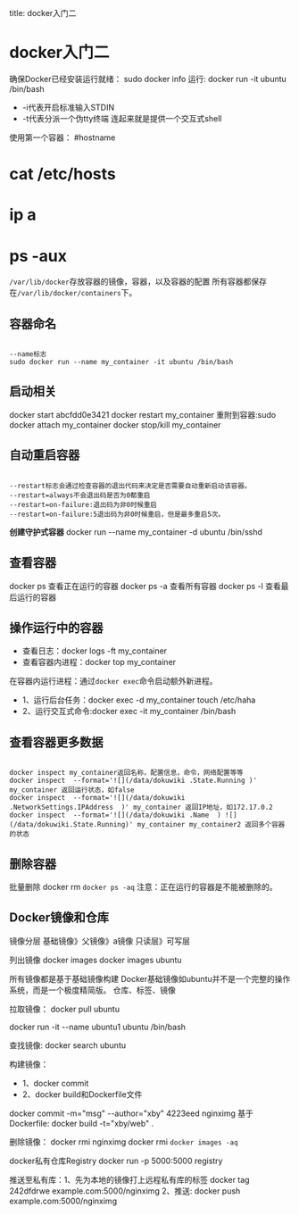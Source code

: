 title: docker入门二 

#  docker入门二 
确保Docker已经安装运行就绪：
sudo docker info
运行:
docker run -it ubuntu /bin/bash
  * -i代表开启标准输入STDIN
  * -t代表分派一个伪tty终端
连起来就是提供一个交互式shell

使用第一个容器：
#hostname
# cat /etc/hosts
# ip a
# ps -aux

` /var/lib/docker `存放容器的镜像，容器，以及容器的配置
所有容器都保存在` /var/lib/docker/containers `下。
##  容器命名 
```

--name标志
sudo docker run --name my_container -it ubuntu /bin/bash

```
##  启动相关 
docker start abcfdd0e3421
docker restart my_container
重附到容器:sudo docker attach my_container
docker stop/kill my_container

##  自动重启容器 
```

--restart标志会通过检查容器的退出代码来决定是否需要自动重新启动该容器。
--restart=always不会退出码是否为0都重启
--restart=on-failure:退出码为非0时候重启
--restart=on-failure:5退出码为非0时候重启，但是最多重启5次。

```

**创建守护式容器**
docker run --name my_container -d ubuntu /bin/sshd
##  查看容器 
docker ps  查看正在运行的容器
docker ps -a 查看所有容器
docker ps -l 查看最后运行的容器

##  操作运行中的容器 
  * 查看日志：docker logs -ft my_container
  * 查看容器内进程：docker top my_container

在容器内运行进程：通过` docker exec `命令启动额外新进程。
  * 1、运行后台任务：docker exec -d my_container touch /etc/haha
  * 2、运行交互式命令:docker exec -it my_container /bin/bash
##  查看容器更多数据 
```

docker inspect my_container返回名称，配置信息，命令，网络配置等等
docker inspect  --format='![](/data/dokuwiki .State.Running )' my_container 返回运行状态，如false
docker inspect  --format='![](/data/dokuwiki .NetworkSettings.IPAddress  )' my_container 返回IP地址，如172.17.0.2
docker inspect  --format='![](/data/dokuwiki .Name  ) ![](/data/dokuwiki.State.Running)' my_container my_container2 返回多个容器的状态

```
##  删除容器 
批量删除 docker rm `docker ps -aq`
注意：正在运行的容器是不能被删除的。


##  Docker镜像和仓库 
镜像分层
基础镜像》父镜像》a镜像
只读层》可写层

列出镜像
docker images
docker images ubuntu

所有镜像都是基于基础镜像构建
Docker基础镜像如ubuntu并不是一个完整的操作系统，而是一个极度精简版。
仓库、标签、镜像

拉取镜像：
docker pull ubuntu

docker run -it --name ubuntu1 ubuntu /bin/bash

查找镜像:
docker search ubuntu

构建镜像：
  * 1、docker commit
  * 2、docker build和Dockerfile文件

docker commit -m="msg" --author="xby" 4223eed nginximg
基于Dockerfile: docker build -t="xby/web" .

删除镜像：
docker rmi nginximg
docker rmi `docker images -aq`

docker私有仓库Registry
docker run -p 5000:5000 registry

推送至私有库：1、先为本地的镜像打上远程私有库的标签 docker tag 242dfdrwe example.com:5000/nginximg
2、推送: docker push example.com:5000/nginximg
